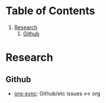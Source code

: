 
# Table of Contents

1.  [Research](#org7bf333a)
    1.  [Github](#orgd85c2e7)



<a id="org7bf333a"></a>

# Research


<a id="orgd85c2e7"></a>

## Github

-   [org-sync](https://github.com/arbox/org-sync): Github/etc issues <-> org

